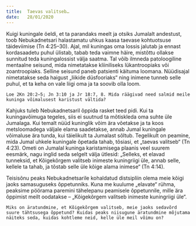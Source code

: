 ```yaml
---
title:  Taevas valitseb…
date:   28/01/2020
---
```


Kuigi kuningale öeldi, et ta parandaks meelt ja otsiks Jumalalt andestust, toob Nebukadnetsari halastamatu uhkus kaasa taevase kohtuotsuse täideviimise (Tn 4:25–30). Ajal, mil kuningas oma lossis jalutab ja ennast kordasaadetu puhul ülistab, tabab teda vaimne häire, mistõttu ollakse sunnitud teda kuningalossist välja saatma. Tal võib ilmneda patoloogiline mentaalne seisund, mida nimetatakse kliiniliseks lükantroopiaks või zoantroopiaks. Selline seisund paneb patsienti käituma loomana. Nüüdisajal nimetatakse seda haigust „liikide düsfooriaks“ ning inimene tunneb selle puhul, et ta keha on vale liigi oma ja ta soovib olla loom.

`Loe 2Kn 20:2–5; Jn 3:10 ja Jr 18:7, 8. Mida räägivad need salmid meile kuninga võimalusest karistust vältida?`

Kahjuks tuleb Nebukadnetsaril õppida rasket teed pidi. Kui ta kuningavõimuga tegeles, siis ei suutnud ta mõtiskleda oma suhte üle Jumalaga. Kui temalt nüüd kuninglik võim ära võetakse ja ta koos metsloomadega väljale elama saadetakse, annab Jumal kuningale võimaluse ära tunda, kui täielikult ta Jumalast sõltub. Tegelikult on peamine, mida Jumal uhkele kuningale õpetada tahab, tõsiasi, et „taevas valitseb“ (Tn 4:23). Ometi on Jumalal kuninga karistamisega plaanis veel suurem eesmärk, nagu inglid seda selgelt välja ütlesid: „Selleks, et elavad tunneksid, et Kõigekõrgem valitseb inimeste kuningriigi üle, annab selle, kellele ta tahab, ja tõstab selle üle kõige alama inimese“ (Tn 4:14).

Teisisõnu peaks Nebukadnetsarile kohaldatud distsipliin olema meie kõigi jaoks samasuguseks õppetunniks. Kuna me kuulume „elavate“ rühma, peaksime pöörama paremini tähelepanu peamisele õppetunnile, mille ära õppimist meilt oodatakse – „Kõigekõrgem valitseb inimeste kuningriigi üle“.

`Miks on äratundmine, et Kõigekõrgem valitseb, meie jaoks sedavõrd suure tähtsusega õppetund? Kuidas peaks niisugune äratundmine mõjutama näiteks seda, kuidas kohtleme neid, kelle üle meil võimu on?`

